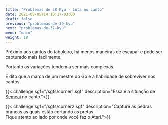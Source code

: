 ```yaml
---
title: "Problemas de 38 Kyu - Luta no canto"
date: 2021-08-05T14:10:17-03:00
draft: false
previous: "problemas-de-39-kyu"
next: "problemas-de-37-kyu"
menu: "main"
weight: 18
---
```


Próximo aos cantos do tabuleiro, há menos maneiras de escapar e pode ser capturado mais facilmente.

Portanto as variações tendem a ser mais complexas.

É dito que a marca de um mestre do Go é a habilidade de sobreviver nos cantos.

{{< challenge sgf="/sgfs/corner1.sgf" description="Essa é a situação de <a href='/problemas-de-43-kyu'>Semeai</a> no canto.">}} 

{{< challenge sgf="/sgfs/corner2.sgf" description="Capture as pedras brancas as quais estão cortando as pretas.<br />Fique atento ao lado por onde você faz o Atari.">}} 
